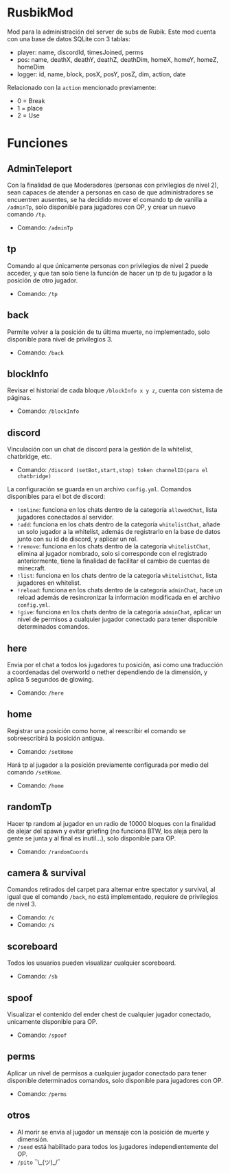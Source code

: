 # RusbikMod
Mod para la administración del server de subs de Rubik.
Este mod cuenta con una base de datos SQLite con 3 tablas:
* player: name, discordId, timesJoined, perms
* pos: name, deathX, deathY, deathZ, deathDim, homeX, homeY, homeZ, homeDim
* logger: id, name, block, posX, posY, posZ, dim, action, date

Relacionado con la `action` mencionado previamente:
* 0 = Break
* 1 = place
* 2 = Use

# Funciones

## AdminTeleport
Con la finalidad de que Moderadores (personas con privilegios de nivel 2), sean capaces de atender a personas en caso de que administradores se encuentren ausentes, se ha decidido mover el comando tp de vanilla a `/adminTp`, solo disponible para jugadores con OP, y crear un nuevo comando `/tp`.
* Comando: `/adminTp`

## tp
Comando al que únicamente personas con privilegios de nivel 2 puede acceder, y que tan solo tiene la función de hacer un tp de tu jugador a la posición de otro jugador.
* Comando: `/tp`

## back
Permite volver a la posición de tu última muerte, no implementado, solo disponible para nivel de privilegios 3.
* Comando: `/back`

## blockInfo
Revisar el historial de cada bloque `/blockInfo x y z`, cuenta con sistema de páginas.
* Comando: `/blockInfo`

## discord
Vinculación con un chat de discord para la gestión de la whitelist, chatbridge, etc.
* Comando: `/discord (setBot,start,stop) token channelID(para el chatbridge)`

La configuración se guarda en un archivo `config.yml`.
Comandos disponibles para el bot de discord:
* `!online`: funciona en los chats dentro de la categoría `allowedChat`, lista jugadores conectados al servidor.
* `!add`: funciona en los chats dentro de la categoría `whitelistChat`, añade un solo jugador a la whitelist, además de registrarlo en la base de datos junto con su id de discord, y aplicar un rol.
* `!remove`: funciona en los chats dentro de la categoría `whitelistChat`, elimina al jugador nombrado, solo si corresponde con el registrado anteriormente, tiene la finalidad de facilitar el cambio de cuentas de minecraft.
* `!list`: funciona en los chats dentro de la categoría `whitelistChat`, lista jugadores en whitelist.
* `!reload`: funciona en los chats dentro de la categoría `adminChat`, hace un reload además de resincronizar la información modificada en el archivo `config.yml`.
* `!give`: funciona en los chats dentro de la categoría `adminChat`, aplicar un nivel de permisos a cualquier jugador conectado para tener disponible determinados comandos.

## here
Envia por el chat a todos los jugadores tu posición, asi como una traducción a coordenadas del overworld o nether dependiendo de la dimensión, y aplica 5 segundos de glowing.
* Comando: `/here`

## home
Registrar una posición como home, al reescribir el comando se sobreescribirá la posición antigua.
* Comando: `/setHome`

Hará tp al jugador a la posición previamente configurada por medio del comando `/setHome`.
* Comando: `/home`

## randomTp
Hacer tp random al jugador en un radio de 10000 bloques con la finalidad de alejar del spawn y evitar griefing (no funciona BTW, los aleja pero la gente se junta y al final es inutil...), solo disponible para OP.
* Comando: `/randomCoords`

## camera & survival
Comandos retirados del carpet para alternar entre spectator y survival, al igual que el comando `/back`, no está implementado, requiere de privilegios de nivel 3.
* Comando: `/c`
* Comando: `/s`

## scoreboard
Todos los usuarios pueden visualizar cualquier scoreboard.
* Comando: `/sb`

## spoof
Visualizar el contenido del ender chest de cualquier jugador conectado, unicamente disponible para OP.
* Comando: `/spoof`

## perms
Aplicar un nivel de permisos a cualquier jugador conectado para tener disponible determinados comandos, solo disponible para jugadores con OP.
* Comando: `/perms`

## otros
* Al morir se envia al jugador un mensaje con la posición de muerte y dimensión.
* `/seed` está habilitado para todos los jugadores independientemente del OP.
* `/pito` ¯\\\_(ツ)_/¯